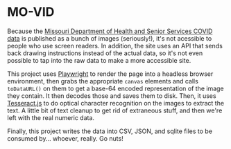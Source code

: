 # MO-VID

Because the [Missouri Department of Health and Senior Services COVID data](https://health.mo.gov/living/healthcondiseases/communicable/novel-coronavirus/data/public-health/)
is published as a bunch of images (seriously!), it's not acessible to people who
use screen readers. In addition, the site uses an API that sends back drawing
instructions instead of the actual data, so it's not even possible to tap into
the raw data to make a more accessible site.

This project uses [Playwright](https://playwright.dev/) to render the page into
a headless browser environment, then grabs the appropriate `canvas` elements
and calls `toDataURL()` on them to get a base-64 encoded representation of the
image they contain. It then decodes those and saves them to disk. Then, it uses
[Tesseract.js](https://tesseract.projectnaptha.com/) to do optical character
recognition on the images to extract the text. A little bit of text cleanup to
get rid of extraneous stuff, and then we're left with the real numeric data.

Finally, this project writes the data into CSV, JSON, and sqlite files to be
consumed by... whoever, really. Go nuts!
